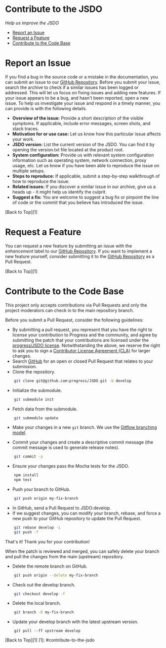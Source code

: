 # Contribute to the JSDO

_Help us improve the JSDO_

- [Report an Issue](#report-an-issue "Learn how to report an issue")
- [Request a Feature](#request-a-feature "Learn how to submit a feature or improvement request")
- [Contribute to the Code Base](#contribute-to-the-code-base "Learn how to submit your own improvements to the code")

# Report an Issue

If you find a bug in the source code or a mistake in the documentation, you can submit an issue to our <a href="https://github.com/progress/JSDO">GitHub Repository</a>.
Before you submit your issue, search the archive to check if a similar issues has been logged or addressed. This will let us focus on fixing issues and adding new features.
If your issue appears to be a bug, and hasn't been reported, open a new issue. To help us investigate your issue and respond in a timely manner, you can provide is with the following details.

- **Overview of the issue:** Provide a short description of the visible symptoms. If applicable, include error messages, screen shots, and stack traces.
- **Motivation for or use case:** Let us know how this particular issue affects your work.
- **JSDO version:** List the current version of the JSDO. You can find it by opening the version.txt file located at the product root.
- **System configuration:** Provide us with relevant system configuration information such as operating system, network connection, proxy usage, etc. Let us know if you have been able to reproduce the issue on multiple setups.
- **Steps to reproduce:** If applicable, submit a step-by-step walkthrough of how to reproduce the issue.
- **Related issues:** If you discover a similar issue in our archive, give us a heads up - it might help us identify the culprit.
- **Suggest a fix:** You are welcome to suggest a bug fix or pinpoint the line of code or the commit that you believe has introduced the issue.

[Back to Top][1]

# Request a Feature

You can request a new feature by submitting an issue with the _enhancement_ label to our <a href="https://github.com/progress/JSDO">GitHub Repository</a>.
If you want to implement a new feature yourself, consider submitting it to the <a href="https://github.com/progress/JSDO">GitHub Repository</a> as a Pull Request.

[Back to Top][1]

# Contribute to the Code Base

This project only accepts contributions via Pull Requests and only the project moderators can check in to the main repository branch.

Before you submit a Pull Request, consider the following guidelines:

- By submitting a pull request, you represent that you have the right to license your contribution to Progress and the community, and agree by submitting the patch that your contributions are licensed under the <a href="https://github.com/progress/JSDO/blob/master/LICENSE">progress/JSDO license</a>.
  Notwithstanding the above, we reserve the right to ask you to sign a <a href="https://www.progress.com/jsdo/cla ">Contributor License Agreement (CLA)</a> for larger changes.
- Search <a href="https://github.com/progress/JSDO/pulls">GitHub</a> for an open or closed Pull Request that relates to your submission.
- Clone the repository.

```bash
    git clone git@github.com:progress/JSDO.git -b develop
```

- Initialize the submodule.

```bash
    git submodule init
```

- Fetch data from the submodule.

```bash
    git submodule update
```

- Make your changes in a new `git` branch. We use the <a href="http://nvie.com/posts/a-successful-git-branching-model/">Gitflow branching model</a>.

- Commit your changes and create a descriptive commit message (the commit message is used to generate release notes).

```bash
    git commit -a
```

- Ensure your changes pass the Mocha tests for the JSDO.

```bash
    npm install
    npm test
```

- Push your branch to GitHub.

```bash
    git push origin my-fix-branch
```

- In GitHub, send a Pull Request to JSDO:develop.
- If we suggest changes, you can modify your branch, rebase, and force a new push to your GitHub repository to update the Pull Request.

```bash
    git rebase develop -i
    git push -f
```

That's it! Thank you for your contribution!

When the patch is reviewed and merged, you can safely delete your branch and pull the changes from the main (upstream) repository.

- Delete the remote branch on GitHub.

```bash
    git push origin --delete my-fix-branch
```

- Check out the develop branch.

```bash
    git checkout develop -f
```

- Delete the local branch.

```bash
    git branch -D my-fix-branch
```

- Update your develop branch with the latest upstream version.

```
    git pull --ff upstream develop
```

[Back to Top][1]
[1]: #contribute-to-the-jsdo
